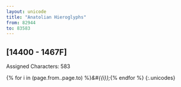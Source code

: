 ```yaml
---
layout: unicode
title: "Anatolian Hieroglyphs"
from: 82944
to: 83583
---
```


## 	[14400 - 1467F]

Assigned Characters: 583

{% for i in (page.from..page.to) %}<i>&#{{i}};</i>{% endfor %}
{:.unicodes}
